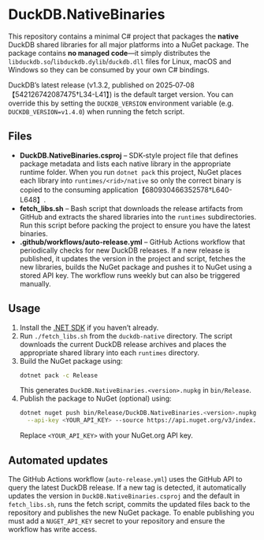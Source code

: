 # DuckDB.NativeBinaries

This repository contains a minimal C# project that packages the **native**
DuckDB shared libraries for all major platforms into a NuGet package.  The
package contains **no managed code**—it simply distributes the
`libduckdb.so`/`libduckdb.dylib`/`duckdb.dll` files for Linux, macOS and
Windows so they can be consumed by your own C# bindings.

DuckDB’s latest release (v1.3.2, published on 2025‑07‑08【542126742087475†L34-L41】) is the default target
version.  You can override this by setting the `DUCKDB_VERSION` environment
variable (e.g. `DUCKDB_VERSION=v1.4.0`) when running the fetch script.

## Files

- **DuckDB.NativeBinaries.csproj** – SDK‑style project file that defines
  package metadata and lists each native library in the appropriate
  runtime folder.  When you run `dotnet pack` this project, NuGet places
  each library into `runtimes/<rid>/native` so only the correct binary
  is copied to the consuming application【680930466352578†L640-L648】.
- **fetch_libs.sh** – Bash script that downloads the release artifacts
  from GitHub and extracts the shared libraries into the `runtimes`
  subdirectories.  Run this script before packing the project to ensure
  you have the latest binaries.
- **.github/workflows/auto-release.yml** – GitHub Actions workflow that
  periodically checks for new DuckDB releases.  If a new release is
  published, it updates the version in the project and script, fetches
  the new libraries, builds the NuGet package and pushes it to NuGet
  using a stored API key.  The workflow runs weekly but can also be
  triggered manually.

## Usage

1. Install the [.NET SDK](https://dotnet.microsoft.com/download) if you
   haven’t already.
2. Run `./fetch_libs.sh` from the `duckdb-native` directory.  The script
   downloads the current DuckDB release archives and places the
   appropriate shared library into each `runtimes` directory.
3. Build the NuGet package using:
   ```sh
   dotnet pack -c Release
   ```
   This generates `DuckDB.NativeBinaries.<version>.nupkg` in
   `bin/Release`.
4. Publish the package to NuGet (optional) using:
   ```sh
   dotnet nuget push bin/Release/DuckDB.NativeBinaries.<version>.nupkg \
     --api-key <YOUR_API_KEY> --source https://api.nuget.org/v3/index.json
   ```
   Replace `<YOUR_API_KEY>` with your NuGet.org API key.

## Automated updates

The GitHub Actions workflow (`auto-release.yml`) uses the GitHub API to
query the latest DuckDB release.  If a new tag is detected, it
automatically updates the version in `DuckDB.NativeBinaries.csproj` and
the default in `fetch_libs.sh`, runs the fetch script, commits the
updated files back to the repository and publishes the new NuGet package.
To enable publishing you must add a `NUGET_API_KEY` secret to your
repository and ensure the workflow has write access.